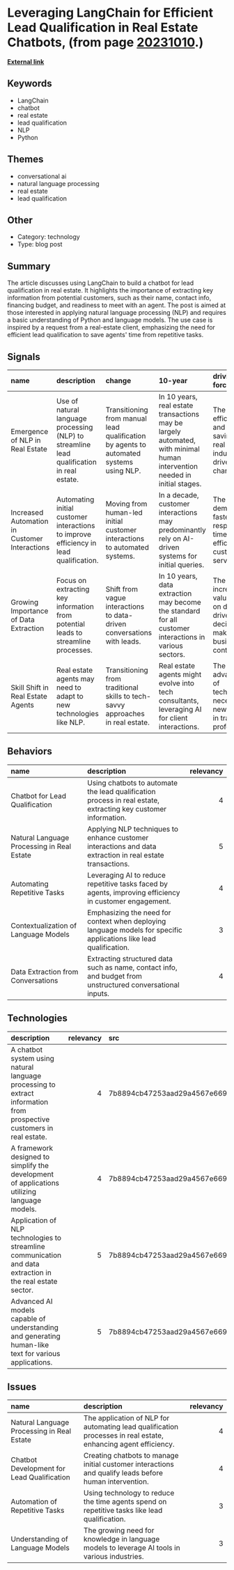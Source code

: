 # __Leveraging LangChain for Efficient Lead Qualification in Real Estate Chatbots__, (from page [20231010](https://kghosh.substack.com/p/20231010).)

__[External link](https://towardsdatascience.com/conversations-as-directed-graphs-with-lang-chain-46d70e1a846c)__



## Keywords

* LangChain
* chatbot
* real estate
* lead qualification
* NLP
* Python

## Themes

* conversational ai
* natural language processing
* real estate
* lead qualification

## Other

* Category: technology
* Type: blog post

## Summary

The article discusses using LangChain to build a chatbot for lead qualification in real estate. It highlights the importance of extracting key information from potential customers, such as their name, contact info, financing budget, and readiness to meet with an agent. The post is aimed at those interested in applying natural language processing (NLP) and requires a basic understanding of Python and language models. The use case is inspired by a request from a real-estate client, emphasizing the need for efficient lead qualification to save agents' time from repetitive tasks.

## Signals

| name                                          | description                                                                               | change                                                                                 | 10-year                                                                                                                   | driving-force                                                                               |   relevancy |
|:----------------------------------------------|:------------------------------------------------------------------------------------------|:---------------------------------------------------------------------------------------|:--------------------------------------------------------------------------------------------------------------------------|:--------------------------------------------------------------------------------------------|------------:|
| Emergence of NLP in Real Estate               | Use of natural language processing (NLP) to streamline lead qualification in real estate. | Transitioning from manual lead qualification by agents to automated systems using NLP. | In 10 years, real estate transactions may be largely automated, with minimal human intervention needed in initial stages. | The need for efficiency and time-saving in the real estate industry drives this change.     |           4 |
| Increased Automation in Customer Interactions | Automating initial customer interactions to improve efficiency in lead qualification.     | Moving from human-led initial customer interactions to automated systems.              | In a decade, customer interactions may predominantly rely on AI-driven systems for initial queries.                       | The growing demand for faster response times and efficiency in customer service.            |           5 |
| Growing Importance of Data Extraction         | Focus on extracting key information from potential leads to streamline processes.         | Shift from vague interactions to data-driven conversations with leads.                 | In 10 years, data extraction may become the standard for all customer interactions in various sectors.                    | The increasing value placed on data-driven decision-making in business contexts.            |           4 |
| Skill Shift in Real Estate Agents             | Real estate agents may need to adapt to new technologies like NLP.                        | Transitioning from traditional skills to tech-savvy approaches in real estate.         | Real estate agents might evolve into tech consultants, leveraging AI for client interactions.                             | The rapid advancement of technology necessitates new skill sets in traditional professions. |           3 |

## Behaviors

| name                                       | description                                                                                                        |   relevancy |
|:-------------------------------------------|:-------------------------------------------------------------------------------------------------------------------|------------:|
| Chatbot for Lead Qualification             | Using chatbots to automate the lead qualification process in real estate, extracting key customer information.     |           4 |
| Natural Language Processing in Real Estate | Applying NLP techniques to enhance customer interactions and data extraction in real estate transactions.          |           5 |
| Automating Repetitive Tasks                | Leveraging AI to reduce repetitive tasks faced by agents, improving efficiency in customer engagement.             |           4 |
| Contextualization of Language Models       | Emphasizing the need for context when deploying language models for specific applications like lead qualification. |           3 |
| Data Extraction from Conversations         | Extracting structured data such as name, contact info, and budget from unstructured conversational inputs.         |           4 |

## Technologies

| description                                                                                                          |   relevancy | src                              |
|:---------------------------------------------------------------------------------------------------------------------|------------:|:---------------------------------|
| A chatbot system using natural language processing to extract information from prospective customers in real estate. |           4 | 7b8894cb47253aad29a4567e669af028 |
| A framework designed to simplify the development of applications utilizing language models.                          |           4 | 7b8894cb47253aad29a4567e669af028 |
| Application of NLP technologies to streamline communication and data extraction in the real estate sector.           |           5 | 7b8894cb47253aad29a4567e669af028 |
| Advanced AI models capable of understanding and generating human-like text for various applications.                 |           5 | 7b8894cb47253aad29a4567e669af028 |

## Issues

| name                                       | description                                                                                                    |   relevancy |
|:-------------------------------------------|:---------------------------------------------------------------------------------------------------------------|------------:|
| Natural Language Processing in Real Estate | The application of NLP for automating lead qualification processes in real estate, enhancing agent efficiency. |           4 |
| Chatbot Development for Lead Qualification | Creating chatbots to manage initial customer interactions and qualify leads before human intervention.         |           4 |
| Automation of Repetitive Tasks             | Using technology to reduce the time agents spend on repetitive tasks like lead qualification.                  |           3 |
| Understanding of Language Models           | The growing need for knowledge in language models to leverage AI tools in various industries.                  |           3 |